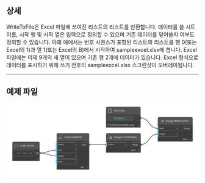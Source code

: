 ## 상세
WriteToFile은 Excel 파일에 쓰여진 리스트의 리스트를 반환합니다. 데이터를 쓸 시트 이름, 시작 행 및 시작 열은 입력으로 정의할 수 있으며 기존 데이터를 덮어쓸지 여부도 정의할 수 있습니다. 아래 예에서는 번호 시퀀스가 포함된 리스트의 리스트를 행 0(또는 Excel의 1)과 열 1(또는 Excel의 B)에서 시작하여 sampleexcel.xlsx에 씁니다. Excel 파일에는 이제 9개의 새 열이 있으며 기존 행 2개에 데이터가 있습니다. Excel 형식으로 데이터를 표시하기 위해 쓰기 전후의 sampleexcel.xlsx 스크린샷이 오버레이됩니다.
___
## 예제 파일

![WriteToFile](./DSCore.IO.Image.WriteToFile_img.jpg)

